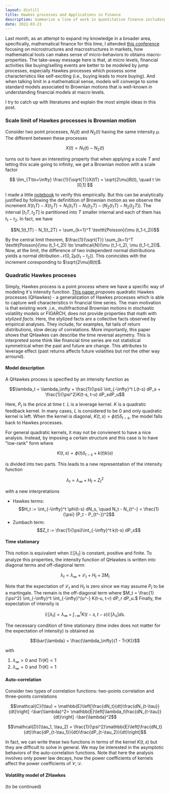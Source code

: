 ```yaml
---
layout: distill
title: Hawkes processes and Applications in Finance
description: Summarize a line of work in quantitative finance including scale limits of Hawkes processes and quadratic Hawkes processes
date: 2022-03-21
---
```


Last month, as an attempt to expand my knowledge in a broader area, specifically, mathematical finance for this time, I attended <a href="https://www.centre-cournot.org/conferences_en.html#conference27">this conference</a> focusing on microstructures and macrostructures in markets, how mathematical tools can makes sense of micro-behaviors to obtains macro-properties. The take-away message here is that, at micro levels, financial activities like buying/selling events are better to be modeled by jump processes, especially Hawkes processes which possess some characteristics like self-exciting (i.e., buying leads to more buying). And when talking limit in a mathematical sense, models will converge to some standard models associated to Brownian motions that is well-known in understanding financial models at macro levels.

I try to catch up with literatures and explain the most simple ideas in this post.

### Scale limit of Hawkes processes is Brownian motion

Consider two point processes, $N_1(t)$ and $N_2(t)$ having the same intensity $\mu$. The different between these processes

$$X(t) = N_1(t) -N_2(t)$$

turns out to have an interesting property that when applying a scale $T$ and letting this scale going to infinity, we get a Brownian motion with a scale factor

$$
\lim_{T\to+\infty} \frac{1}{\sqrt{T}}X(tT) = \sqrt{2\mu}B(t), \quad t \in [0,1]
$$

I made a little <a href="https://github.com/anh-tong/scale-limit-hawkes/blob/main/main.ipynb">notebook</a> to verify this empirically. But this can be analytically justified by following the definitition of Brownian motion as we observe the increment $X(t_1T) - X(t_2T)= N_1(t_1T) - N_1(t_2T) - (N_2(t_1T) -N_2(t_2T))$. The interval $[t_1T, t_2T]$ is partitioned into $T$ smaller internal and each of them has $t_1-t_2$. In fact, we have

$$N_1(t_1T) - N_1(t_2T) = \sum_{k=1}^T \texttt{Poisson}(\mu (t_1-t_2))$$

By the central limit theorem, $\frac{1}{\sqrt{T}} \sum_{k=1}^T \texttt{Poisson}(\mu (t_1-t_2)) \to \mathcal{N}(\mu (t_1-t_2), \mu (t_1-t_2))$. Now, at the limit, the difference of two independent normal distributions yields a normal ditribution $\mathcal{N}(0, 2\mu (t_1-t_2))$. This conincides with the increment coresponding to $\sqrt{2\mu}B(t)$. 

### Quadratic Hawkes proceses

Simply, Hawkes process is a point process where we have a specific way of modeling it's intensity function. <a href="https://arxiv.org/abs/1509.07710">This paper </a> proposes quadratic Hawkes processes (QHawkes) - a generalization of Hawkes processes which is able to capture well characteristics in financial time series. The main motivation is that existing work ,i.e., multifractional Brownian motions in stochastic volatility models or FIGARCH, does not provide properties that math with *stylized facts*. Here, the stylized facts are a collective facts observed by empirical analyses. They include, for examples, fat tails of return distributions, slow decay of correlations. More importantly, this paper shows that QHawkes can describe the time reversal asymetry. This is interpreted some think like financial time series are not statistical symmetrical when the past and future are change. This attributes to leverage effect (past returns affects future volatities but not the other way arround).

#### Model description

A QHawkes process is specified by an intensity function as

$$\lambda_t = \lambda_\infty + \frac{1}{\psi} \int_{-\infty}^t L(t-s) dP_s + \frac{1}{\psi^2}K(t-s, t-u) dP_sdP_u$$

Here, $P_t$ is the price at time $t$. $L$ is a leverage kernel. $K$ is a quadratic feedback kernel. In many cases, $L$ is considered to be $0$ and only quadratic kernel is left. When the kernel is diagonal, $K(t,s) = \phi(t)\delta_{t-s}$, the model falls back to Hawkes processes. 

For general quadratic kernels, it may not be convienent to have a nice analysis. Instead, by imposing a certain structure and this case is to have "low-rank" form where

$$K(t,s) = \phi(t)\delta_{t-s} + k(t)k(s)$$

is divided into two parts. This leads to a new representation of the intensity function

$$\lambda_t = \lambda_\infty + H_t + Z_t^2$$

with a new interpretations

+ Hawkes terms:
$$H_t := \int_{-\infty}^t \phi(t-s) dN_s, \quad N_t - N_{t^-} = \frac{1}{\psi} (P_t - P_{t^-})^2$$
+ Zumbach term:
$$Z_t := \frac{1}{\psi}\int_{-\infty}^t k(t-s) dP_s$$


#### Time stationary

This notion is equivalent when $\mathbb{E}[\lambda_t]$ is constant, positive and finite. To analyze this properties, the intensity function of QHawkes is written into diagonal terms and off-diagional term:

$$\lambda_t = \lambda_\infty + \mathcal{L}_t + H_t + 2M_t$$

Note that the expectation of $\mathcal{L}_t$ and $H_t$ is zero since we may assume $P_t$ to be a martingale. 
The remain is the off-diagonal term where $M_t = \frac{1}{\psi^2} \int_{-\infty}^t \int_{-\infty}^{u^-} K(t-u, t-r) dP_r dP_u.$ Finally, the expectation of intensity is

$$\mathbb{E}[\lambda_t] = \lambda_\infty + \int_{-\infty}^t K(t-s, t-s) \mathbb{E}[\lambda_s] ds.$$

The necessary condition of time stationary (time index does not matter for the expectation of intensity) is obtained as

$$\bar{\lambda} = \frac{\lambda_\infty}{1 - Tr(K)}$$

with 

1. $\lambda_\infty > 0$ and $Tr(K) < 1$
2. $\lambda_\infty = 0$ and $Tr(K) = 1$

#### Auto-correlation

Consider two types of correlation functions: two-points correlation and three-points correlations

$$\mathcal{C}(\tau) = \mathbb{E}\left[\frac{dN_t}{dt}\frac{dN_{t-\tau}}{dt}\right] -\bar{\lambda}^2= \mathbb{E}\left[\lambda_t\frac{dN_{t-\tau}}{dt}\right] -\bar{\lambda}^2$$

$$\mathcal{D}(\tau_1, \tau_2) = \frac{1}{\psi^2}\mathbb{E}\left[\frac{dN_t}{dt}\frac{dP_{t-\tau_1}}{dt}\frac{dP_{t-\tau_2}}{dt}\right]$$

In fact, we can write these two functions in terms of the kernel $K(t,s)$ but they are difficult to solve in general. We may be interested in the asymptotic behaviors of the auto-correlation functions. Note that here the analysis involves only power law decays, how the power coefficients of kernels affect the power coefficients of $\mathcal{C, D}$.

#### Volatility model of ZHawkes
(to be continued)

